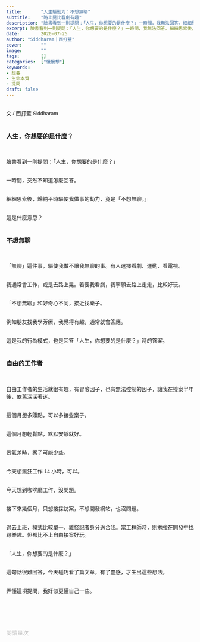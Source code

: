 ```yaml
---
title:       "人生驅動力：不想無聊"
subtitle:    "路上晃比看劇有趣"
description: "臉書看到一則提問：「人生，你想要的是什麼？」一時間，我無法回答。細細思索後，歸納平時驅使我做事的動力，竟是「不想無聊。」這是什麼意思？"
excerpt: 臉書看到一則提問：「人生，你想要的是什麼？」一時間，我無法回答。細細思索後，歸納平時驅使我做事的動力，竟是「不想無聊。」這是什麼意思？
date:        2020-07-25
author: "Siddharam｜西打藍"
cover:       ""
image:       ""
tags:        []
categories:  ["慢慢想"]
keywords:
- 想要
- 生命本質
- 提問
draft: false
---
```


<article style="font-family: 'Noto Sans TC', '微軟正黑體', sans-serif; font-weight: 300;">

<br>文 / 西打藍 Siddharam<br><br>

<h3 class="article-h1-color">人生，你想要的是什麼？</h3><br>

臉書看到一則提問：「人生，你想要的是什麼？」<br><br>

一時間，突然不知道怎麼回答。<br><br>

細細思索後，歸納平時驅使我做事的動力，竟是「不想無聊。」<br><br>

這是什麼意思？<br><br>

<h3 class="article-h1-color">不想無聊</h3><br>

「無聊」這件事，驅使我做不讓我無聊的事。有人選擇看劇、運動、看電視。<br><br>

我通常會工作，或是去路上晃。若要我看劇，我寧願去路上走走，比較好玩。<br><br>

「不想無聊」和好奇心不同，接近找樂子。<br><br>

例如朋友找我學芳療，我覺得有趣，通常就會答應。<br><br>

這是我的行為模式，也是回答「人生，你想要的是什麼？」時的答案。<br><br>

<h3 class="article-h1-color">自由的工作者</h3><br>

自由工作者的生活就很有趣，有冒險因子，也有無法控制的因子，讓我在接案半年後，依舊深深著迷。<br><br>

這個月想多賺點，可以多接些案子。<br><br>

這個月想輕鬆點，默默安靜就好。<br><br>

景氣差時，案子可能少些。<br><br>

今天想瘋狂工作 14 小時，可以。<br><br>

今天想到咖啡廳工作，沒問題。<br><br>

接下來幾個月，只想接採訪案，不想開發網站，也沒問題。<br><br>

過去上班，模式比較單一，難怪記者身分適合我。當工程師時，則勉強在開發中找尋樂趣。但都比不上自由接案好玩。<br><br>

「人生，你想要的是什麼？」<br><br>

這句話很難回答，今天碰巧看了篇文章，有了靈感，才生出這些想法。<br><br>

弄懂這項提問，我好似更懂自己一些。<br><br>




<br><br><br>

</article>

<div style="color: #bfbfbf; font-size: 15px;" id="busuanzi_container_page_pv">
  閱讀量<span id="busuanzi_value_page_pv"></span>次
</div>

<script src="../../js/post.js"></script>




